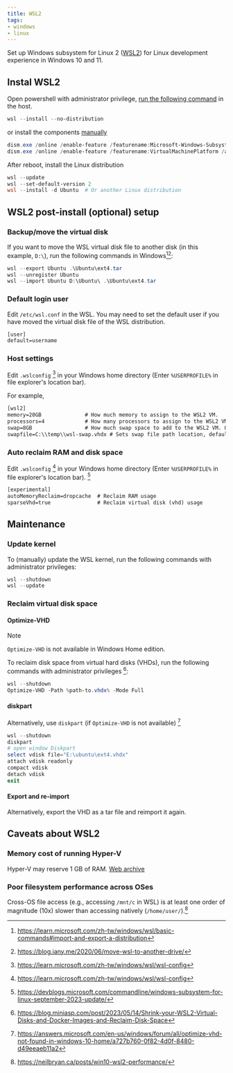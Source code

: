 ```yaml
---
title: WSL2
tags:
- windows
- linux
---
```


Set up Windows subsystem for Linux 2 ([WSL2](https://docs.microsoft.com/en-us/windows/wsl/)) for Linux development experience in Windows 10 and 11.

## Instal WSL2

Open powershell with administrator privilege, [run the following command](https://devblogs.microsoft.com/commandline/install-wsl-with-a-single-command-now-available-in-windows-10-version-2004-and-higher/) in the host.

```powershell
wsl --install --no-distribution
```

or install the components [manually](https://learn.microsoft.com/en-us/windows/wsl/install-manual)

```powershell
dism.exe /online /enable-feature /featurename:Microsoft-Windows-Subsystem-Linux /all /norestart
dism.exe /online /enable-feature /featurename:VirtualMachinePlatform /all /norestart
```

After reboot, install the Linux distribution

```powershell
wsl --update
wsl --set-default-version 2
wsl --install -d Ubuntu  # Or another Linux distribution
```

## WSL2 post-install (optional) setup

### Backup/move the virtual disk

If you want to move the WSL virtual disk file to another disk (in this example, `D:\`), run the following commands in Windows[^export-import][^movedrive]:

```powershell
wsl --export Ubuntu .\Ubuntu\ext4.tar
wsl --unregister Ubuntu
wsl --import Ubuntu D:\Ubuntu\ .\Ubuntu\ext4.tar
```

[^export-import]: https://learn.microsoft.com/zh-tw/windows/wsl/basic-commands#import-and-export-a-distribution
[^movedrive]: https://blog.iany.me/2020/06/move-wsl-to-another-drive/

### Default login user

Edit `/etc/wsl.conf` in the WSL. You may need to set the default user if you have moved the virtual disk file of the WSL distribution.

```txt title="/etc/wsl.conf"
[user]
default=username
```

### Host settings

Edit `.wslconfig` [^wslconfig] in your Windows home directory (Enter `%USERPROFILE%` in file explorer's location bar).

For example,

```txt title=".wslconfig"
[wsl2]
memory=20GB              # How much memory to assign to the WSL2 VM.
processors=4             # How many processors to assign to the WSL2 VM.
swap=8GB                 # How much swap space to add to the WSL2 VM. 0 for no swap file.
swapfile=C:\\temp\\wsl-swap.vhdx # Sets swap file path location, default is %USERPROFILE%\AppData\Local\Temp\swap.vhdx. Useful if your C drive has limited disk space.
```

[^wslconfig]: https://learn.microsoft.com/zh-tw/windows/wsl/wsl-config

### Auto reclaim RAM and disk space

Edit `.wslconfig` [^wslconfig] in your Windows home directory (Enter `%USERPROFILE%` in file explorer's location bar). [^autoreclaim]

```txt title=".wslconfig"
[experimental]
autoMemoryReclaim=dropcache  # Reclaim RAM usage
sparseVhd=true               # Reclaim virtual disk (vhd) usage
```

[^autoreclaim]: https://devblogs.microsoft.com/commandline/windows-subsystem-for-linux-september-2023-update/

## Maintenance

### Update kernel

To (manually) update the WSL kernel, run the following commands with administrator privileges:

```powershell
wsl --shutdown
wsl --update
```

### Reclaim virtual disk space

#### Optimize-VHD

> [!NOTE]
> `Optimize-VHD` is not available in Windows Home edition.

To reclaim disk space from virtual hard disks (VHDs), run the following commands with administrator privileges [^optimize-vhd]:

```powershell
wsl --shutdown
Optimize-VHD -Path %path-to.vhdx% -Mode Full
```

#### diskpart

Alternatively, use `diskpart` (if `Optimize-VHD` is not available) [^vhd-diskpart]

```powershell
wsl --shutdown
diskpart
# open window Diskpart
select vdisk file="E:\ubuntu\ext4.vhdx"
attach vdisk readonly
compact vdisk
detach vdisk
exit
```

#### Export and re-import

Alternatively, export the VHD as a tar file and reimport it again.

[^optimize-vhd]: https://blog.miniasp.com/post/2023/05/14/Shrink-your-WSL2-Virtual-Disks-and-Docker-Images-and-Reclaim-Disk-Space
[^vhd-diskpart]: https://answers.microsoft.com/en-us/windows/forum/all/optimize-vhd-not-found-in-windows-10-home/a727b760-0f82-4d0f-8480-d49eeaeb11a2

## Caveats about WSL2

### Memory cost of running Hyper-V

Hyper-V may reserve 1 GB of RAM. [Web archive](https://web.archive.org/web/20230228052007/https://www.reddit.com/r/bashonubuntuonwindows/comments/wo6729/the_hidden_costs_of_wsl2_memory_usage/)

### Poor filesystem performance across OSes

Cross-OS file access (e.g., accessing `/mnt/c` in WSL) is at least one order of magnitude (10x) slower than accessing natively (`/home/user/`).[^wslio]

[^wslio]: https://neilbryan.ca/posts/win10-wsl2-performance/
